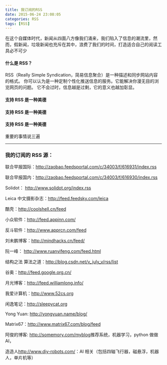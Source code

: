 ```yaml
---
title: 我订阅的RSS
date: 2015-06-24 23:08:05
categories: RSS
tags: [RSS]
---
```


在这个自媒体时代，新闻从四面八方像我们涌来，我们陷入了信息的潮流里，然而，假新闻，垃圾新闻也充斥在其中，浪费了我们的时间，打造适合自己的阅读工具必不可少

<!--more-->

#### 什么是 RSS？

RSS（Really Simple Syndication，简易信息聚合）是一种描述和同步网站内容的格式。
你可以认为是一种定制个性化推送信息的服务。它能解决你漫无目的浏览网页的问题。
它不会过时，信息越是过剩，它的意义也越加彰显。

#### 支持 RSS 是一种美德

#### 支持 RSS 是一种美德

#### 支持 RSS 是一种美德

重要的事情说三遍

---

### 我的订阅的 RSS 源：

联合早报国际：<http://zaobao.feedsportal.com/c/34003/f/616931/index.rss>

联合早报国内：<http://zaobao.feedsportal.com/c/34003/f/616930/index.rss>

Solidot： <http://www.solidot.org/index.rss>

Leica 中文摄影杂志：<http://feed.feedsky.com/leica>

酷壳：<http://coolshell.cn/feed>

小众软件：<http://feed.appinn.com/>

反斗软件：<http://www.apprcn.com/feed>

刘未鹏博客：<http://mindhacks.cn/feed/>

阮一峰： <http://www.ruanyifeng.com/feed.html>

结构之法 算法之道：<http://blog.csdn.net/v_july_v/rss/list>

谷奥：<http://feed.google.org.cn/>

月光博客：<http://feed.williamlong.info/>

我爱计算机：<http://www.52cs.org>

闲逸笔记：<http://sleepycat.org>

Yong Yuan: <http://yongyuan.name/blog/>

Matrix67：<http://www.matrix67.com/blog/feed>

阿俊的博客: <http://somemory.com/myblog>推荐系统，机器学习，python
做做 AI，

造造人<http://www.diy-robots.com/>：AI 相关（包括四轴飞行器，磁悬浮，机器人，单片机等）
